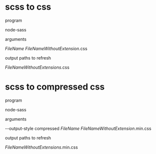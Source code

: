 # scss to css

program

node-sass

arguments

$FileName$ $FileNameWithoutExtension$.css

output paths to refresh

$FileNameWithoutExtensions$.css

# scss to compressed css

program

node-sass

arguments

--output-style compressed $FileName$ $FileNameWithoutExtension$.min.css

output paths to refresh

$FileNameWithoutExtensions$.min.css